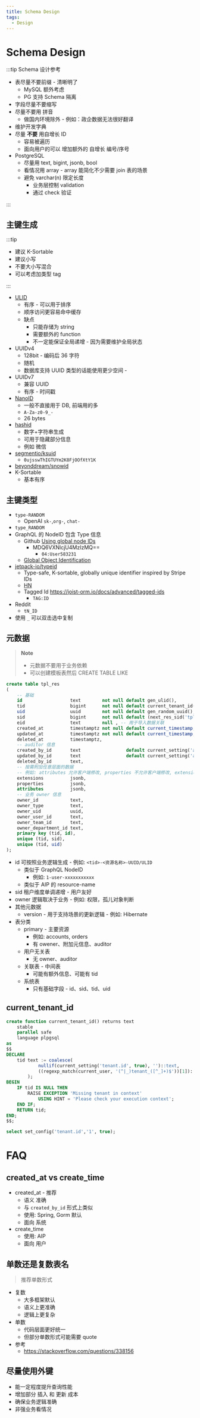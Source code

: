 ```yaml
---
title: Schema Design
tags:
  - Design
---
```


# Schema Design

:::tip Schema 设计参考

- 表尽量不要前缀 - 清晰明了
  - MySQL 额外考虑
  - PG 支持 Schema 隔离
- 字段尽量不要缩写
- 尽量不要用 拼音
  - 做国内环境除外 - 例如：政企数据无法很好翻译
- 维护开发字典
- 尽量 **不要** 用自增长 ID
  - 容易被遍历
  - 面向用户的可以 增加额外的 自增长 编号/序号
- PostgreSQL
  - 尽量用 text, bigint, jsonb, bool
  - 看情况用 array - array 能简化不少需要 join 表的场景
  - 避免 varchar(n) 限定长度
    - 业务层控制 validation
    - 通过 check 验证

:::

## 主键生成

:::tip

- 建议 K-Sortable
- 建议小写
- 不要大小写混合
- 可以考虑加类型 tag

:::

- [ULID](./ulid.md)
  - 有序 - 可以用于排序
  - 顺序访问更容易命中缓存
  - 缺点
    - 只能存储为 string
    - 需要额外的 function
    - 不一定能保证全局递增 - 因为需要维护全局状态
- UUIDv4
  - 128bit - 编码后 36 字符
  - 随机
  - 数据库支持 UUID 类型的话能使用更少空间 -
- UUIDv7
  - 兼容 UUID
  - 有序 - 时间戳
- [NanoID](https://github.com/ai/nanoid)
  - 一般不直接用于 DB, 前端用的多
  - `A-Za-z0-9_-`
  - 26 bytes
- [hashid](https://hashids.org/)
  - 数字+字符串生成
  - 可用于隐藏部分信息
  - 例如 微信
- [segmentio/ksuid](https://github.com/segmentio/ksuid)
  - `0ujsswThIGTUYm2K8FjOOfXtY1K`
- [beyonddream/snowid](https://github.com/beyonddream/snowid)
- K-Sortable
  - 基本有序

## 主键类型

- `type-RANDOM`
  - OpenAI `sk-`,`org-`, `chat-`
- `type_RANDOM`
- GraphQL 的 NodeID 包含 Type 信息
  - Github [Using global node IDs](https://docs.github.com/en/graphql/guides/using-global-node-ids)
    - MDQ6VXNlcjU4MzIzMQ==
      - `04:User583231`
  - [Global Object Identification](https://graphql.org/learn/global-object-identification/)
- [jetpack-io/typeid](https://github.com/jetpack-io/typeid)
  - Type-safe, K-sortable, globally unique identifier inspired by Stripe IDs
  - [HN](https://news.ycombinator.com/item?id=36508811)
  - Tagged Id https://joist-orm.io/docs/advanced/tagged-ids
    - `TAG:ID`
- Reddit
  - `tN_ID`
- 使用 `_` 可以双击选中复制

<!--
a_1_b_0
a-1-b-0
-->

## 元数据

> **Note**
>
> - 元数据不要用于业务依赖
> - 可以创建模板表然后 CREATE TABLE LIKE

```sql
create table tpl_res
(
    -- 基础
    id                  text        not null default gen_ulid(),
    tid                 bigint      not null default current_tenant_id(), -- 租户
    uid                 uuid        not null default gen_random_uuid(),
    sid                 bigint      not null default (next_res_sid('tpl_pri_resources')),
    eid                 text        null , -- 用于导入数据关联
    created_at          timestamptz not null default current_timestamp,
    updated_at          timestamptz not null default current_timestamp,
    deleted_at          timestamptz,
    -- auditor 信息
    created_by_id       text                 default current_setting('app.user.id'),
    updated_by_id       text                 default current_setting('app.user.id'),
    deleted_by_id       text,
    -- 按需附加任意层面的数据
    -- 例如: attributes 允许客户端修改, properties 不允许客户端修改, extensions 客户端不可见
    extensions          jsonb,
    properties          jsonb,
    attributes          jsonb,
    -- 业务 owner 信息
    owner_id            text,
    owner_type          text,
    owner_uid           uuid,
    owner_user_id       text,
    owner_team_id       text,
    owner_department_id text,
    primary key (tid, id),
    unique (tid, sid),
    unique (tid, uid)
);
```

- id 可按照业务逻辑生成 - 例如: `<tid>-<资源名称>-UUID/ULID`
  - 类似于 GraphQL NodeID
    - 例如: `1-user-xxxxxxxxxxx`
  - 类似于 AIP 的 resource-name
- sid 租户维度单调递增 - 用户友好
- owner 逻辑取决于业务 - 例如: 权限，孤儿对象判断
- 其他元数据
  - version - 用于支持场景的更新逻辑 - 例如: Hibernate
- 表分类
  - primary - 主要资源
    - 例如: accounts, orders
    - 有 owener、附加元信息、auditor
  - 用户无关表
    - 无 owner、auditor
  - 关联表 - 中间表
    - 可能有额外信息、可能有 tid
  - 系统表
    - 只有基础字段 - id、sid、tid、uid

## current_tenant_id

```sql
create function current_tenant_id() returns text
    stable
    parallel safe
    language plpgsql
as
$$
DECLARE
    tid text := coalesce(
            nullif(current_setting('tenant.id', true), '')::text,
            ((regexp_match(current_user, '(^|_)tenant_([^_]+)$'))[1])::text
        );
BEGIN
    IF tid IS NULL THEN
        RAISE EXCEPTION 'Missing tenant in context'
            USING HINT = 'Please check your execution context';
    END IF;
    RETURN tid;
END;
$$;
```

```sql
select set_config('tenant.id','1', true);
```

# FAQ

## created_at vs create_time

- created_at - 推荐
  - 语义 准确
  - 与 `created_by_id` 形式上类似
  - 使用: Spring, Gorm 默认
  - 面向 系统
- create_time
  - 使用: AIP
  - 面向 用户

## 单数还是复数表名

> 推荐单数形式

- 复数
  - 大多框架默认
  - 语义上更准确
  - 逻辑上更复杂
- 单数
  - 代码层面更好统一
  - 但部分单数形式可能需要 quote
- 参考
  - https://stackoverflow.com/questions/338156

## 尽量使用外键

- 能一定程度提升查询性能
- 增加部分 插入 和 更新 成本
- 确保业务逻辑准确
- 非强业务看情况
